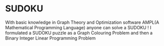 # SUDOKU

With basic knowledge in Graph Theory and Optimization software AMPL(A Mathematical Programming Language) anyone can solve a SUDOKU ! I formulated a SUDOKU puzzle as a Graph Colouring Problem and then a Binary Integer Linear Programming Problem 
